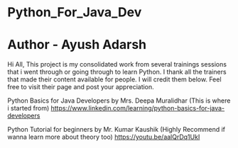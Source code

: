 # Python_For_Java_Dev
# Author - Ayush Adarsh

Hi All,
This project is my consolidated work from several trainings sessions that i went through or going through to learn Python.
I thank all the trainers that made their content available for people. I will credit them below. Feel free to visit their page and post your appreciation.

Python Basics for Java Developers by Mrs. Deepa Muralidhar (This is where i started from)
https://www.linkedin.com/learning/python-basics-for-java-developers

Python Tutorial for beginners by Mr. Kumar Kaushik (Highly Recommend if wanna learn more about theory too)
https://youtu.be/aalQrDq1UkI
